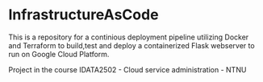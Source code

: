 # InfrastructureAsCode

This is a repository for a continious deployment pipeline utilizing Docker and Terraform to build,test and deploy a containerized Flask webserver to run on Google Cloud Platform.

Project in the course IDATA2502 - Cloud service administration - NTNU
